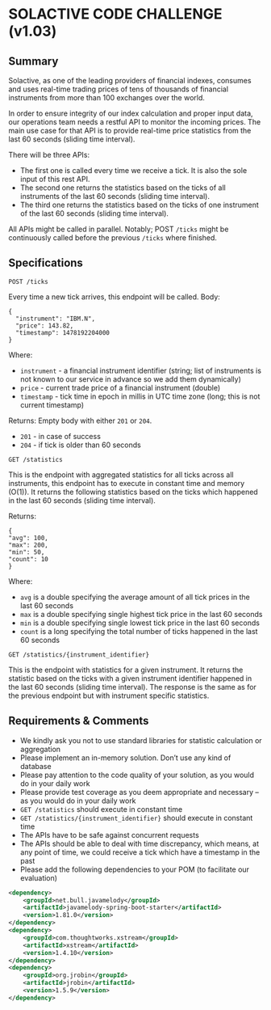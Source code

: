 # SOLACTIVE CODE CHALLENGE (v1.03)

## Summary

Solactive, as one of the leading providers of financial indexes, consumes and uses real-time trading prices of tens of thousands 
of financial instruments from more than 100 exchanges over the world.

In order to ensure integrity of our index calculation and proper input data, our operations team needs a restful API to monitor 
the incoming prices. The main use case for that API is to provide real-time price statistics from the last 60 seconds (sliding time interval).

There will be three APIs:

* The first one is called every time we receive a tick. It is also the sole input of this rest API.
* The second one returns the statistics based on the ticks of all instruments of the last 60 seconds (sliding time interval).
* The third one returns the statistics based on the ticks of one instrument of the last 60 seconds (sliding time interval).

All APIs might be called in parallel. Notably; POST `/ticks` might be continuously called before the previous `/ticks` where finished.

## Specifications

`POST /ticks`

Every time a new tick arrives, this endpoint will be called. 
Body:

```
{ 
  "instrument": "IBM.N", 
  "price": 143.82, 
  "timestamp": 1478192204000 
} 
```

Where:

* `instrument` - a financial instrument identifier (string; list of instruments is not known to our service in advance so we add them dynamically)
* `price` - current trade price of a financial instrument (double)
* `timestamp` - tick time in epoch in millis in UTC time zone (long; this is not current timestamp)

Returns: Empty body with either `201` or `204`.

* `201` - in case of success
* `204` - if tick is older than 60 seconds


`GET /statistics`

This is the endpoint with aggregated statistics for all ticks across all instruments, 
this endpoint has to execute in constant time and memory (O(1)).
It returns the following statistics based on the ticks which happened in the last 60 seconds (sliding time interval).

Returns:
```
{
"avg": 100,
"max": 200,
"min": 50,
"count": 10
}
```
Where:
* `avg` is a double specifying the average amount of all tick prices in the last 60 seconds
* `max` is a double specifying single highest tick price in the last 60 seconds
* `min` is a double specifying single lowest tick price in the last 60 seconds
* `count` is a long specifying the total number of ticks happened in the last 60 seconds


`GET /statistics/{instrument_identifier}`

This is the endpoint with statistics for a given instrument.
It returns the statistic based on the ticks with a given instrument identifier happened in the last 60 seconds (sliding time interval).
The response is the same as for the previous endpoint but with instrument specific statistics.

## Requirements & Comments

* We kindly ask you not to use standard libraries for statistic calculation or aggregation
* Please implement an in-memory solution. Don’t use any kind of database
* Please pay attention to the code quality of your solution, as you would do in your daily work
* Please provide test coverage as you deem appropriate and necessary – as you would do in your daily work
* `GET /statistics` should execute in constant time
* `GET /statistics/{instrument_identifier}` should execute in constant time
* The APIs have to be safe against concurrent requests
* The APIs should be able to deal with time discrepancy, which means, at any point of time, we could receive a tick which have a timestamp in the past
* Please add the following dependencies to your POM (to facilitate our evaluation)

```xml
<dependency>
	<groupId>net.bull.javamelody</groupId>
	<artifactId>javamelody-spring-boot-starter</artifactId>
	<version>1.81.0</version>
</dependency>
<dependency>
	<groupId>com.thoughtworks.xstream</groupId>
	<artifactId>xstream</artifactId>
	<version>1.4.10</version>
</dependency>
<dependency>
	<groupId>org.jrobin</groupId>
	<artifactId>jrobin</artifactId>
	<version>1.5.9</version>
</dependency>
```